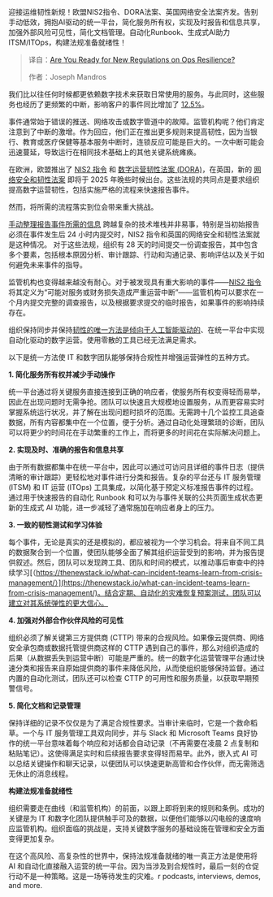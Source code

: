 
<!--
title: 你准备好迎接关于运维韧性的新规了吗？
cover: https://cdn.thenewstack.io/media/2025/04/691989b2-calm.jpg
summary: 迎接运维韧性新规！欧盟NIS2指令、DORA法案、英国网络安全法案齐发。告别手动低效，拥抱AI驱动的统一平台，简化服务所有权，实现及时报告和信息共享，加强外部风险可见性，简化文档管理。自动化Runbook、生成式AI助力ITSM/ITOps，构建法规准备就绪性！
-->

迎接运维韧性新规！欧盟NIS2指令、DORA法案、英国网络安全法案齐发。告别手动低效，拥抱AI驱动的统一平台，简化服务所有权，实现及时报告和信息共享，加强外部风险可见性，简化文档管理。自动化Runbook、生成式AI助力ITSM/ITOps，构建法规准备就绪性！

> 译自：[Are You Ready for New Regulations on Ops Resilience?](https://thenewstack.io/compliance-without-chaos-build-resilient-digital-operations/)
> 
> 作者：Joseph Mandros

我们比以往任何时候都更依赖数字技术来获取日常使用的服务。与此同时，这些服务也经历了更频繁的中断，影响客户的事件同比增加了 [12.5%](https://www.pagerduty.com/assets/2024/State%20of%20Digital%20Operations%202024.pdf)。

事件通常始于错误的推送、网络攻击或数字管道中的故障。监管机构呢？他们肯定注意到了中断的激增。作为回应，他们正在推出更多规则来提高韧性，因为当银行、教育或医疗保健等基本服务中断时，连锁反应可能是巨大的。一次中断可能会迅速蔓延，导致运行在相同技术基础上的其他关键系统瘫痪。

在欧洲，欧盟推出了 [NIS2 指令](https://digital-strategy.ec.europa.eu/en/policies/nis2-directive) 和 [数字运营韧性法案 (DORA)](https://www.eiopa.europa.eu/digital-operational-resilience-act-dora_en)，在英国，新的 [网络安全和韧性法案](https://www.gov.uk/government/collections/cyber-security-and-resilience-bill) 即将于 2025 年晚些时候出台。这些法规的共同点是要求组织提高数字运营韧性，包括实施严格的流程来快速报告事件。

然而，将所需的流程落实到位会带来重大挑战。

[手动整理报告事件所需的信息](https://thenewstack.io/move-away-from-manual-with-automated-incident-response/) 跨越复杂的技术堆栈并非易事，特别是当初始报告必须在事件发生后 24 小时内提交时，NIS2 指令和英国的网络安全和韧性法案就是这种情况。
对于这些法规，组织有 28 天的时间提交一份调查报告，其中包含多个要素，包括根本原因分析、审计跟踪、行动和沟通记录、影响评估以及关于如何避免未来事件的指导。

监管机构也变得越来越没有耐心。对于被发现具有重大影响的事件——[NIS2 指令](https://www.nis-2-directive.com/NIS_2_Directive_Article_23.html) 将其定义为“可能对服务或财务损失造成严重运营中断”——监管机构可以要求在一个月内提交完整的调查报告，以及根据要求提交的临时报告，如果事件的影响持续存在。

组织保持同步并保持[韧性的唯一方法是倾向于人工智能驱动的](https://thenewstack.io/ai-powered-automation-is-critical-to-it-resilience-and-adaptability/)、在统一平台中实现自动化驱动的数字运营。使用零散的工具已经无法满足需求。

以下是统一方法使 IT 和数字团队能够保持合规性并增强运营弹性的五种方式。

**1. 简化服务所有权并减少手动操作**

统一平台通过将关键服务直接连接到正确的响应者，使服务所有权变得轻而易举，因此在出现问题时无需争抢。团队可以快速且大规模地设置服务，从而更容易实时掌握系统运行状况，并了解在出现问题时损坏的范围。无需跨十几个监控工具追查数据，所有内容都集中在一个位置，便于分析。通过自动化处理繁琐的诊断，团队可以将更少的时间花在手动繁重的工作上，而将更多的时间花在实际解决问题上。

**2. 实现及时、准确的报告和信息共享**

由于所有数据都集中在统一平台中，因此可以通过可访问且详细的事件日志（提供清晰的审计跟踪）更轻松地对事件进行分类和报告。复杂的平台还与 IT 服务管理 (ITSM) 和 IT 运营 (ITOps) 工具集成，以简化基于预定义标准报告事件的过程。通过用于快速报告的自动化 Runbook 和可以为与事件关联的公共页面生成状态更新的生成式 AI 功能，进一步减轻了通常施加在响应者身上的压力。

**3. 一致的韧性测试和学习体验**

每个事件，无论是真实的还是模拟的，都应被视为一个学习机会。将来自不同工具的数据聚合到一个位置，使团队能够全面了解其组织运营受到的影响，并为报告提供叙述。然后，团队可以发现跨工具、团队和时间的模式，以推动事后审查中的持续学习[（https://thenewstack.io/what-can-incident-teams-learn-from-crisis-management/）](https://thenewstack.io/what-can-incident-teams-learn-from-crisis-management/)。结合定期、自动化的灾难恢复预案测试，团队可以建立对其系统弹性的更大信心。

**4. 加强对外部合作伙伴风险的可见性**

组织必须了解关键第三方提供商 (CTTP) 带来的合规风险。如果像云提供商、网络安全承包商或数据托管提供商这样的 CTTP 遇到自己的事件，那么对组织造成的后果（从数据丢失到运营中断）可能是严重的。统一的数字化运营管理平台通过快速分类和报告来自原始提供商的事件来降低风险，从而使组织能够保持监督。通过内置的自动化测试，团队还可以检查 CTTP 的可用性和服务质量，以获取早期预警信号。

**5. 简化文档和记录管理**

保持详细的记录不仅仅是为了满足合规性要求。当审计来临时，它是一个救命稻草。一个与 IT 服务管理工具双向同步，并与 Slack 和 Microsoft Teams 良好协作的统一平台意味着每个响应和对话都会自动记录（不再需要在凌晨 2 点复制和粘贴笔记）。这使得满足实时和后续报告要求变得轻而易举。此外，嵌入式 AI 可以总结关键操作和聊天记录，以便团队可以快速更新高管和合作伙伴，而无需筛选无休止的消息线程。

**构建法规准备就绪性**

组织需要走在曲线（和监管机构）的前面，以跟上即将到来的规则和条例。成功的关键是为 IT 和数字化团队提供触手可及的数据，以便他们能够以闪电般的速度响应监管机构。组织面临的挑战是，支持关键数字服务的基础设施在管理和安全方面变得更加复杂。

在这个高风险、高复杂性的世界中，保持法规准备就绪的唯一真正方法是使用将 AI 和自动化直接融入运营的统一平台。因为当涉及到合规性时，最后一刻的仓促行动不是一种策略。这是一场等待发生的灾难。r podcasts, interviews, demos, and more.